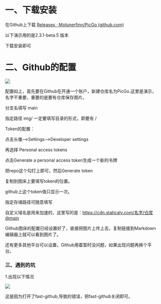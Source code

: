 # 一、下载安装

在Github上下载 [Releases · Molunerfinn/PicGo (github.com)](https://github.com/Molunerfinn/PicGo/releases)

以下演示用的是2.3.1-beta.5 版本

下载安装即可

# 二、Github的配置

![](https://cdn.staticaly.com/gh/symbolworld/PicGo@master/img/picgo.png)

配置如上，首先要在Github在开通一个账户，新建仓库名为PicGo.这里是演示，名字不重要，重要的是要有仓库保存图片。

分支名填写 main 

指定路径 img/ 一定要填写目录的形式，即要有 /

Token的配置：

点击头像-->Settings-->Developer settings

再选择 Personal access tokens

点击Generate a personal access token生成一个新的令牌

把repo这个勾打上即可，然后Generate token 

复制到图床上要填写token的位置。

github上这个token值只显示一次。

指定存储路径可随意填写

自定义域名是用来加速的，这里写的是：https://cdn.staticaly.com/名字/仓库@main

Github图床的配置已经设置好了，直接把图片上传上去，复制链接到Markdown编辑器上就可以看到图片了。

还有更多其他平台可以设置，Github用着暂时没问题，如果出现问题再换个平台。

### 三、遇到的坑

1.出现以下情况

![](https://cdn.staticaly.com/gh/symbolworld/PicGo@main/img/picgo%E5%87%BA%E9%94%99.png)

这是因为打开了fast-github,导致的错误，把fast-github关闭即可。
